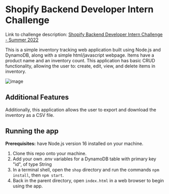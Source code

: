 # Shopify Backend Developer Intern  Challenge

Link to challenge description: [Shopify Backend Developer Intern Challenge - Summer 2022](https://docs.google.com/document/d/1z9LZ_kZBUbg-O2MhZVVSqTmvDko5IJWHtuFmIu_Xg1A)

This is a simple inventory tracking web application built using Node.js and DynamoDB, along with a simple html/javascript webpage. Items have a product name and an inventory count. This application has basic CRUD functionality, allowing the user to: create, edit, view, and delete items in inventory. 

![image](https://user-images.githubusercontent.com/34429293/150271362-7a656383-f32d-4fc4-b04d-dddd587b75a8.png)

## Additional Features
Additionally, this application allows the user to export and download the inventory as a CSV file. 

## Running the app
**Prerequisites:** have Node.js version 16 installed on your machine.

1. Clone this repo onto your machine.
2. Add your own .env variables for a DynamoDB table with primary key "id", of type String
3. In a terminal shell, open the `shop` directory and run the commands `npm install`, then `npm start`.
4. Back in the parent directory, open `index.html` in a web browser to begin using the app.
